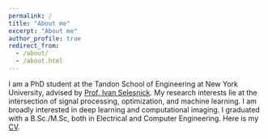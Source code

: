```yaml
---
permalink: /
title: "About me"
excerpt: "About me"
author_profile: true
redirect_from: 
  - /about/
  - /about.html
---
```


I am a PhD student at the Tandon School of Engineering at New York University, advised by [Prof. Ivan Selesnick](https://eeweb.engineering.nyu.edu/iselesni/). My research interests lie at the intersection of signal processing, optimization, and machine learning. I am broadly interested in deep learning and computational imaging. I graduated with a B.Sc./M.Sc, both in Electrical and Computer Engineering. Here is my [CV](https://abdullahalshabili.github.io/files/Abdullah_AlShabili_CV.pdf).


<!-- I received the BS, MEE, and PhD degrees in Electrical Engineering in 1990, 1991, and 1996 from Rice University, Houston, TX. I joined Polytechnic University in 1997 (now NYU Tandon School of Engineering) where I am currently a Professor of Electrical and Computer Engineering. In 1997, I was a visiting professor at the University of Erlangen-Nurnberg, Germany.

In past years, I have worked as a research fellow in the Visual Signal Analysis and Processing Center, KU, and Robotics Institute, KU and as an intern at ICUBE Laboratory at the University of Strasbourg. -->
